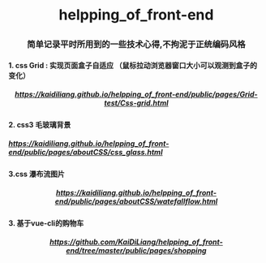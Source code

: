 # <p align="center"><strong>helpping_of_front-end</strong></p>

### <p align="center">简单记录平时所用到的一些技术心得,不拘泥于正统编码风格</p>

#### 1. css Grid : 实现页面盒子自适应 （鼠标拉动浏览器窗口大小可以观测到盒子的变化）
##### <p align="center">https://kaidiliang.github.io/helpping_of_front-end/public/pages/Grid-test/Css-grid.html</p>

#### 2. css3 毛玻璃背景
##### <p aling="center">https://kaidiliang.github.io/helpping_of_front-end/public/pages/aboutCSS/css_glass.html</p>

#### 3.css 瀑布流图片
##### <p align="center">https://kaidiliang.github.io/helpping_of_front-end/public/pages/aboutCSS/watefallflow.html</p>

#### 3. 基于vue-cli的购物车
##### <p align="center">https://github.com/KaiDiLiang/helpping_of_front-end/tree/master/public/pages/shopping</p>


